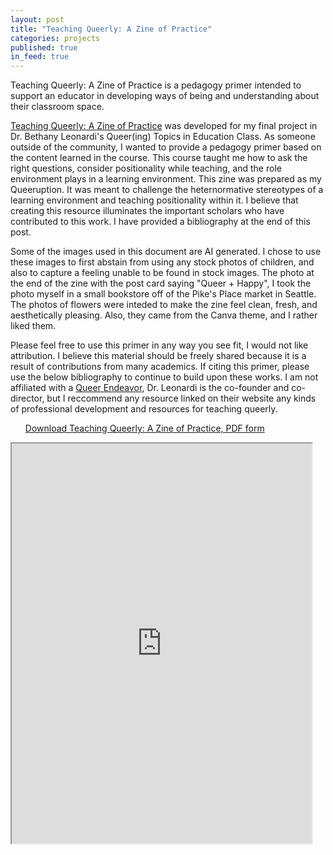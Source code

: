 ```yaml
---
layout: post
title: "Teaching Queerly: A Zine of Practice"
categories: projects
published: true
in_feed: true
---
```

Teaching Queerly: A Zine of Practice is a pedagogy primer intended to support an educator in developing ways of being and understanding about their classroom space.
 <section>

 </section>

 <section>
<a href="https://drive.google.com/file/d/1-Ms4Mf5Fq6-_bXJasINnpAWz4gS9GxeZ/view">Teaching Queerly: A Zine of Practice</a> was developed for my final project in Dr. Bethany Leonardi's Queer(ing) Topics in Education Class. As someone outside of the community, I wanted to provide a pedagogy primer based on the content learned in the course. This course taught me how to ask the right questions, consider positionality while teaching, and the role environment plays in a learning environment. This zine was prepared as my Queeruption. It was meant to challenge the heternormative stereotypes of a learning environment and teaching positionality within it. I believe that creating this resource illuminates the important scholars who have contributed to this work. I have provided a bibliography at the end of this post. 

Some of the images used in this document are AI generated. I chose to use these images to first abstain from using any stock photos of children, and also to capture a feeling unable to be found in stock images. The photo at the end of the zine with the post card saying "Queer + Happy", I took the photo myself in a small bookstore off of the Pike's Place market in Seattle. The photos of flowers were inteded to make the zine feel clean, fresh, and aesthetically pleasing. Also, they came from the Canva theme, and I rather liked them.

Please feel free to use this primer in any way you see fit, I would not like attribution. I believe this material should be freely shared because it is a result of contributions from many academics. If citing this primer, please use the below bibliography to continue to build upon these works. I am not affiliated with a [Queer Endeavor](https://www.colorado.edu/center/a-queer-endeavor/), Dr. Leonardi is the co-founder and co-director, but I reccommend any resource linked on their website any kinds of professional development and resources for teaching queerly. 


</section>

<section>
	
<ul class="actions">
<a href="https://drive.google.com/uc?export-download&id=1-Ms4Mf5Fq6-_bXJasINnpAWz4gS9GxeZ" class="buttonprimary icon fa-download">Download Teaching Queerly: A Zine of Practice, PDF form</a>
	</ul>
 <iframe src="https://drive.google.com/file/d/10EMw_btnYvKpz2U77cia6p1z5D5__ttS/preview" width="480" height="640" allow="autoplay"></iframe>

</section>
